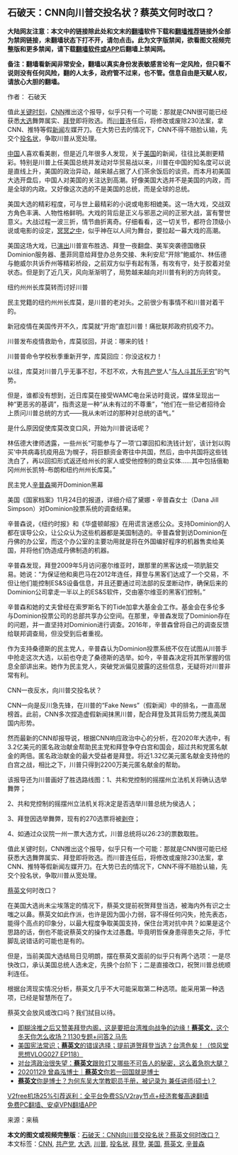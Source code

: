  <h2>石破天：CNN向川普交投名状？蔡英文何时改口？</h2> <p class="notice"><b>大陆网友注意：本文中的链接除此处和文末的<a href="https://github.com/bannedbook/fanqiang" >翻墙</a>软件下载和<a href="https://github.com/killgcd/justmysocks/blob/master/README.md">翻墙推荐</a>链接外全部为禁网链接，未翻墙状态下打不开，请勿点击。此为文字版禁闻，欲看图文视频完整版和更多禁闻，请下载<a href="https://github.com/bannedbook/fanqiang">翻墙软件或APP</a>后翻墙上禁闻网。</p><p>备注：翻墙看新闻非常安全，翻墙以真实身份发表敏感言论有一定风险，但只看不说则没有任何风险，翻的人太多，政府管不过来，也不管。信息自由是天赋人权，请放心大胆的翻墙。</b></p>  <div class="entry"> <p>作者： 石破天</p> <p id="summary">值此<span class='wp_keywordlink'><a href="https://www.bannedbook.org/forum2/topic151.html" title="关键时刻：李鹏日记" target="_blank">关键时刻</a></span>，<a href="https://www.bannedbook.org/bnews/tag/cnn/" class="st_tag internal_tag" rel="tag" title="标签 CNN 下的日志">CNN</a>推出这个报导，似乎只有一个可能：那就是CNN很可能已经获悉<a href="https://www.bannedbook.org/bnews/tag/%e5%a4%a7%e9%80%89/" class="st_tag internal_tag" rel="tag" title="标签 大选 下的日志">大选</a>舞弊属实、<a href="https://www.bannedbook.org/bnews/tag/%e6%8b%9c%e7%99%bb/" class="st_tag internal_tag" rel="tag" title="标签 拜登 下的日志">拜登</a>即将败选。而<a href="https://www.bannedbook.org/bnews/tag/%e5%b7%9d%e6%99%ae/" class="st_tag internal_tag" rel="tag" title="标签 川普 下的日志">川普</a>连任后，将修改或废除230法案，拿CNN、推特等假<span class='wp_keywordlink_affiliate'><a href="https://www.bannedbook.org/" title="新闻">新闻</a></span>左媒开刀。在大势已去的情况下，CNN不得不赔脸认输，先交个<a href="https://www.bannedbook.org/bnews/tag/%E6%8A%95%E5%90%8D%E7%8A%B6/" class="st_tag internal_tag" rel="tag" title="标签 投名状 下的日志">投名状</a>，争取川普从宽处理。</p> <p><span class='wp_keywordlink_affiliate'><a href="https://www.bannedbook.org/" title="中国" target="_blank">中国</a></span>人喜欢看美剧，但是近几年很多人发现，关于<a href="https://www.bannedbook.org/bnews/tag/%e7%be%8e%e5%9b%bd/" class="st_tag internal_tag" rel="tag" title="标签 美国 下的日志">美国</a>的新闻，往往比美剧更精彩。特别是川普上任美国总统并发动对华贸易战以来，川普在中国的知名度可以说是直线上升，美国的政治异动，越来越占据了人们茶余饭后的谈资。而本月初美国大选开盘后，中国人对美国的关注达到高潮。好像美国大选并不是美国的内政，而是全球的内政。又好像这次选的不是美国的总统，而是全球的总统。</p> <p>美国大选的精彩程度，可与世上最精彩的小说或电影相媲美。这一场大戏，交战双方角色丰满、人物性格鲜明。大戏的背后是正义与邪恶之间的正邪大战，富有警世意义。大战过程一波三折，情节曲折离奇。仔细看看，这一切关节，都符合顶级小说或电影的设定，<span class='wp_keywordlink'><a href="https://www.bannedbook.org/forum3/topic64.html" title="电子书：冥冥之中有定数" target="_blank">冥冥之中</a></span>，似乎神在以人间为舞台，要拉起一幕大戏的高潮。</p> <p>美国这场大戏，已<span class='wp_keywordlink_affiliate'><a href="https://zh-cn.shenyunperformingarts.org/" title="演出" target="_blank">演出</a></span>川普宣布胜选、拜登一夜翻盘、美军突袭德国缴获Dominion服务器、墨菲同意给拜登办总务交接、朱利安尼“开除”鲍威尔、林伍德与鲍威尔共诉乔州等精彩桥段，之前双方似乎有起有落，有攻有守，处于胶着对垒状态。但是到了近几天，风向渐渐明了，局势越来越向对川普有利的方向转变。</p> <p>纽约州州长库莫转而讨好川普</p> <p>民主党籍的纽约州州长库莫，是川普的老对头。之前很少有事情不和川普对着干的。</p> <p>新冠疫情在美国传开不久，库莫就“开炮”直怼川普！痛批联邦政府抗疫不力。</p>  <p>川普发布疫情救助令，库莫驳回，并说：哪来的钱！</p> <p>川普普命令学校秋季重新开学，库莫回应：你没这权力！</p> <p>以往，库莫对川普几乎无事不怼，不怼不欢，大有<a href="https://www.bannedbook.org/bnews/tag/%e5%85%b1%e4%ba%a7%e5%85%9a/" class="st_tag internal_tag" rel="tag" title="标签 共产党 下的日志">共产党</a>人“<span class='wp_keywordlink'><a href="https://www.bannedbook.org/forum11/topic328.html" title="禁片：与天地人斗 其乐无穷" target="_blank">与人斗</a></span><span class='wp_keywordlink'><a href="https://www.bannedbook.org/forum11/topic328.html" title="禁片：与天地人斗 其乐无穷" target="_blank">其乐无穷</a></span>”的气势。</p> <p>但是，谁都没有想到，近日库莫在接受WAMC电台采访时竟说，媒体呈现出一种“更恶劣的基调”，指责这是一种“从未有过的不尊重”，“他们在一些记者招待会上质问川普总统的方式——我从未听过的那种对总统的语气。”</p> <p>是什么原因促使库莫改变口风，开始为川普说话呢？</p> <p>林伍德大律师透露，一些州长“可能参与了一项‘口罩回扣和洗钱计划’，该计划以购买‘中共病毒抗疫用品’为幌子，将巨额资金寄往中共国，然后，由中共国将这些钱洗白了，再以回扣形式返还给州长的家人或受他控制的商业实体……其中包括俄勒冈州州长凯特-布朗和纽约州州长库莫。”</p> <p>民主党人<a href="https://www.bannedbook.org/bnews/tag/%E8%BE%9B%E6%99%AE%E6%A3%AE/" class="st_tag internal_tag" rel="tag" title="标签 辛普森 下的日志">辛普森</a>揭开Dominion黑幕</p> <p>美国《国家档案》11月24日的报道，详细介绍了黛娜・辛普森女士（Dana Jill Simpson）对Dominion投票系统的调查结果。</p>  <p>辛普森说，《纽约时报》和《华盛顿邮报》在用谎言迷惑公众。支持Dominion的人都在误导公众，让公众认为这些机器都是美国制造的。辛普森曾到访Dominion在丹佛的办公室，而这个办公室的主要功用就是将在外国编好程序的机器售卖给美国，并将他们伪造成丹佛制造的机器。</p> <p>辛普森发现，拜登2009年5月访问塞尔维亚时，跟那里的黑客达成一项肮脏交易。她说：“为保证他和奥巴马在2012年连任，拜登与黑客们达成了一个交易，不但让他们能控制ES&amp;S设备信息，并且还要通过司法部的反垄断动作，确保后来的Dominion公司拿走一半以上的ES&amp;S软件，交由塞尔维亚的黑客们控制。”</p> <p>辛普森和她的丈夫曾经在索罗斯名下的Tide加拿大基金会工作。基金会在多伦多与Dominion投票公司的总部共享办公空间。在那里，辛普森发现了Dominion存在的问题，并一直坚持对Dominion进行调查。2016年，辛普森曾将自己的调查反馈给联邦调查局，但没受到后者重视。</p> <p>作为支持桑德斯的民主党人，辛普森认为Dominion投票系统不仅在试图从川普手中抢走这次大选，以前也夺走了桑德斯的选举。如今，辛普森决定将其所掌握的信息全部讲出来。她作为民主党人，突破党派偏见披露的这些信息，无疑将对川普非常有利。</p> <p>CNN一夜反水，向川普交投名状？</p> <p>CNN一向是反川急先锋，在川普的“Fake News”（假新闻）中的排名，一直高居榜首。此前，CNN多次捏造虚假新闻抹黑川普，配合拜登及其背后势力搅乱美国国内形势。</p> <p>然而最新的CNN却报导说，根据CNN响应政治中心的分析，在2020年大选中，有3.2亿美元的匿名政治献金帮助民主党和拜登争夺白宫和国会，超过共和党匿名献金的两倍。匿名政治献金的最大受益者是拜登。将近1.32亿美元匿名献金支持他的白宫之战，相比之下，川普只得到2200万美元匿名献金的帮助。</p> <p>该报导还为川普画好了胜选路线图：1、共和党控制的摇摆州立法机关将确认选举舞弊；</p>  <p>2、共和党控制的摇摆州立法机关将决定是否选举川普总统为侯选人；</p> <p>3、拜登因选举舞弊，现有的270选票将被<span class='wp_keywordlink'><a href="https://www.bannedbook.org/forum2/topic21.html" title="《剥夺》 黄建民 著" target="_blank">剥夺</a></span>；</p> <p>4、如通过众议院一州一票大选方式，川普总统将以26:23的票数取胜。</p> <p>值此关键时刻，CNN推出这个报导，似乎只有一个可能：那就是CNN很可能已经获悉大选舞弊属实、拜登即将败选。而川普连任后，将修改或废除230法案，拿CNN、推特等假新闻左媒开刀。在大势已去的情况下，CNN不得不赔脸认输，先交个投名状，争取川普从宽处理。</p> <p><a href="https://www.bannedbook.org/bnews/tag/%e8%94%a1%e8%8b%b1%e6%96%87/" class="st_tag internal_tag" rel="tag" title="标签 蔡英文 下的日志">蔡英文</a>何时改口？</p> <p>在美国大选尚未尘埃落定的情况下，蔡英文提前祝贺拜登当选，被海内外有识之士嗤之以鼻。蔡英文如此作派，也许是因为国小力弱，容不得任何闪失，抢先表态，能得个高点的印象分，以最大程度争取美国支持，保住台湾对抗中共？如果是这个思路的话，倒也不能说蔡英文的操作太过愚蠢。毕竟明哲保身患得患失之际，手忙脚乱说错话的可能也是有的。</p> <p>但是，当前美国大选结局日见明朗，摆在蔡英文面前的似乎只有两个选项：一是尽快改口，承认美国总统人选未定，先换个台阶下；二是直接改口，祝贺川普总统顺利连任。</p> <p>根据台湾现实情况分析，蔡英文几乎不大可能采取第二种选项。能采用第一种选项，已经是智慧所在了。</p>  <p>蔡英文会放风或改口吗？我们拭目以待。</p> <ul class='op-related-articles' title='相关阅读'> <li><a href='https://www.bannedbook.org/bnews/cbnews/20201130/1439455.html' target='_blank'>即糊涂推之后又赞美拜登内阁，这是要把台湾推向战争的边缘！<b>蔡英文</b>，这个冬天你怎么收场？1130专题+问答2  马先</a></li> <li><a href='https://www.bannedbook.org/bnews/bannedvideo/20201115/1439397.html' target='_blank'>美国宪法常识；<b>蔡英文</b>的错误选择；提前道贺拜登当选？台湾危矣！（惊风堂思想VLOG027 EP118）</a></li> <li><a href='https://www.bannedbook.org/bnews/bannedvideo/20201130/1439349.html' target='_blank'>对台湾政治很失望：<b>蔡英文</b>跟败灯又哪些不可告人的秘密，这么着急抱大腿？</a></li> <li><a href='https://www.bannedbook.org/bnews/taiwannews/20201130/1439232.html' target='_blank'>20201129 曾淼泓博士｜<b>蔡英文</b>你若一回国就是博士</a></li> <li><a href='https://www.bannedbook.org/bnews/taiwannews/20201130/1439231.html' target='_blank'><b>蔡英文</b>你是博士？为何东吴大学教职员手册，被记录为 兼任讲师(硕士)？</a></li> </ul> <p class="texttj"> <a href="https://github.com/bannedbook/fanqiang/wiki/V2ray%E6%9C%BA%E5%9C%BA" target="_blank">V2free机场25%引荐返利：全平台免费SS/V2ray节点+经济套餐高速翻墙</a><br/> <a href="https://github.com/bannedbook/fanqiang/wiki/%E7%A6%81%E9%97%BB%E7%BD%91%E5%AE%89%E5%8D%93%E7%BF%BB%E5%A2%99%E6%96%B0%E9%97%BBAPP" target="_blank">免费PC翻墙、安卓VPN翻墙APP</a></p><p> 来源：来稿 </p><a name='sharetosocial'></a>       <div><b>本文的图文或视频完整版</b>：<a href='https://www.bannedbook.org/bnews/comments/20201201/1439957.html'>石破天：CNN向川普交投名状？蔡英文何时改口？</a></div>  </div><!--END ENTRY--> <div class="postfooter"> <div>本文标签：<a href="https://www.bannedbook.org/bnews/tag/cnn/" rel="tag">CNN</a>, <a href="https://www.bannedbook.org/bnews/tag/%e5%85%b1%e4%ba%a7%e5%85%9a/" rel="tag">共产党</a>, <a href="https://www.bannedbook.org/bnews/tag/%e5%a4%a7%e9%80%89/" rel="tag">大选</a>, <a href="https://www.bannedbook.org/bnews/tag/%e5%b7%9d%e6%99%ae/" rel="tag">川普</a>, <a href="https://www.bannedbook.org/bnews/tag/%E6%8A%95%E5%90%8D%E7%8A%B6/" rel="tag">投名状</a>, <a href="https://www.bannedbook.org/bnews/tag/%e6%8b%9c%e7%99%bb/" rel="tag">拜登</a>, <a href="https://www.bannedbook.org/bnews/tag/%e7%be%8e%e5%9b%bd/" rel="tag">美国</a>, <a href="https://www.bannedbook.org/bnews/tag/%e8%94%a1%e8%8b%b1%e6%96%87/" rel="tag">蔡英文</a>, <a href="https://www.bannedbook.org/bnews/tag/%E8%BE%9B%E6%99%AE%E6%A3%AE/" rel="tag">辛普森</a></div>  </div><!--END POSTFOOTER--> 